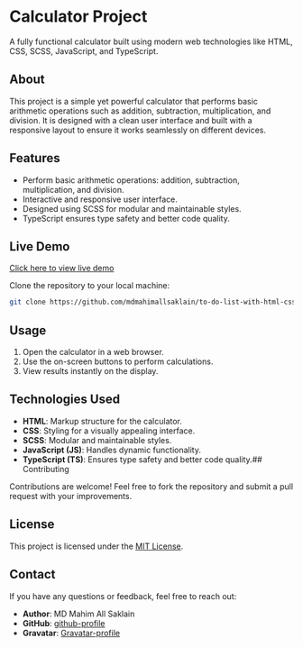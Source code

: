 # Calculator Project

A fully functional calculator built using modern web technologies like HTML, CSS, SCSS, JavaScript, and TypeScript.

## About

This project is a simple yet powerful calculator that performs basic arithmetic operations such as addition, subtraction, multiplication, and division. It is designed with a clean user interface and built with a responsive layout to ensure it works seamlessly on different devices.

## Features

- Perform basic arithmetic operations: addition, subtraction, multiplication, and division.
- Interactive and responsive user interface.
- Designed using SCSS for modular and maintainable styles.
- TypeScript ensures type safety and better code quality.
## Live Demo

[Click here to view live demo](https://to-do-list-with-html-css-and-vanilla-js.vercel.app/)

Clone the repository to your local machine:
   ```bash
   git clone https://github.com/mdmahimallsaklain/to-do-list-with-html-css-and-vanilla-js.git

   ```

## Usage

1. Open the calculator in a web browser.
2. Use the on-screen buttons to perform calculations.
3. View results instantly on the display.
## Technologies Used

- **HTML**: Markup structure for the calculator.
- **CSS**: Styling for a visually appealing interface.
- **SCSS**: Modular and maintainable styles.
- **JavaScript (JS)**: Handles dynamic functionality.
- **TypeScript (TS)**: Ensures type safety and better code quality.## Contributing

Contributions are welcome! Feel free to fork the repository and submit a pull request with your improvements.

## License

This project is licensed under the [MIT License](LICENSE).

## Contact

If you have any questions or feedback, feel free to reach out:

- **Author**: MD Mahim All Saklain
- **GitHub**: [github-profile](https://github.com/mdmahimallsaklain)
- **Gravatar**: [Gravatar-profile](https://gravatar.com/mdmahimallsaklain)
